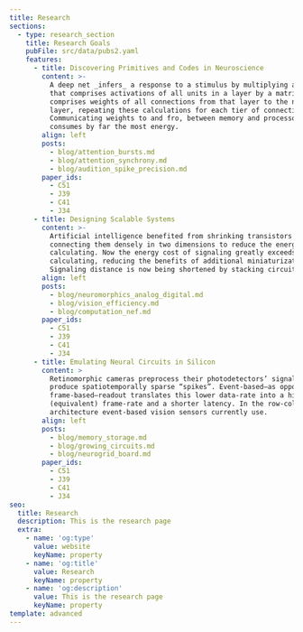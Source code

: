 ```yaml
---
title: Research
sections:
  - type: research_section
    title: Research Goals
    pubFile: src/data/pubs2.yaml
    features:
      - title: Discovering Primitives and Codes in Neuroscience
        content: >-
          A deep net _infers_ a response to a stimulus by multiplying a vector
          that comprises activations of all units in a layer by a matrix that
          comprises weights of all connections from that layer to the next
          layer, repeating these calculations for each tier of connections.
          Communicating weights to and fro, between memory and processor,
          consumes by far the most energy.
        align: left
        posts:
          - blog/attention_bursts.md
          - blog/attention_synchrony.md
          - blog/audition_spike_precision.md
        paper_ids:
          - C51
          - J39
          - C41
          - J34
      - title: Designing Scalable Systems
        content: >-
          Artificial intelligence benefited from shrinking transistors and
          connecting them densely in two dimensions to reduce the energy cost of
          calculating. Now the energy cost of signaling greatly exceeds that of
          calculating, reducing the benefits of additional miniaturization.
          Signaling distance is now being shortened by stacking circuits.
        align: left
        posts:
          - blog/neuromorphics_analog_digital.md
          - blog/vision_efficiency.md
          - blog/computation_nef.md
        paper_ids:
          - C51
          - J39
          - C41
          - J34
      - title: Emulating Neural Circuits in Silicon
        content: >
          Retinomorphic cameras preprocess their photodetectors’ signals to
          produce spatiotemporally sparse “spikes”. Event-based—as opposed to
          frame-based—readout translates this lower data-rate into a higher
          (equivalent) frame-rate and a shorter latency. In the row-column
          architecture event-based vision sensors currently use.
        align: left
        posts:
          - blog/memory_storage.md
          - blog/growing_circuits.md
          - blog/neurogrid_board.md
        paper_ids:
          - C51
          - J39
          - C41
          - J34
seo:
  title: Research
  description: This is the research page
  extra:
    - name: 'og:type'
      value: website
      keyName: property
    - name: 'og:title'
      value: Research
      keyName: property
    - name: 'og:description'
      value: This is the research page
      keyName: property
template: advanced
---
```

